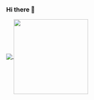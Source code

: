 ### Hi there 👋

<a href="https://github.com/LilleAila">
  <img align="center" src="https://github-readme-stats.vercel.app/api?username=LilleAila&show_icons=true\&rank_icon=shaderlab,hlsl" />
</a>
<a href="https://github.com/LilleAila">
  <img height=200 align="center" src="https://github-readme-stats.vercel.app/api/top-langs?username=LilleAila&hide_progress=true&langs_count=8&card_width=320&hide=csharp" />
</a>

<!--
**LilleAila/LilleAila** is a ✨ _special_ ✨ repository because its `README.md` (this file) appears on your GitHub profile.

Here are some ideas to get you started:

- 🔭 I’m currently working on ...
- 🌱 I’m currently learning ...
- 👯 I’m looking to collaborate on ...
- 🤔 I’m looking for help with ...
- 💬 Ask me about ...
- 📫 How to reach me: ...
- 😄 Pronouns: ...
- ⚡ Fun fact: ...
-->
